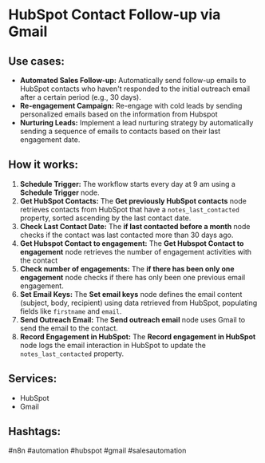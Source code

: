 # HubSpot Contact Follow-up via Gmail

## Use cases:

- **Automated Sales Follow-up:** Automatically send follow-up emails to HubSpot contacts who haven't responded to the initial outreach email after a certain period (e.g., 30 days).
- **Re-engagement Campaign:** Re-engage with cold leads by sending personalized emails based on the information from Hubspot
- **Nurturing Leads:** Implement a lead nurturing strategy by automatically sending a sequence of emails to contacts based on their last engagement date.

## How it works:

1.  **Schedule Trigger:** The workflow starts every day at 9 am using a **Schedule Trigger** node.
2.  **Get HubSpot Contacts:** The **Get previously HubSpot contacts** node retrieves contacts from HubSpot that have a `notes_last_contacted` property, sorted ascending by the last contact date.
3.  **Check Last Contact Date:** The **if last contacted before a month** node checks if the contact was last contacted more than 30 days ago.
4.  **Get Hubspot Contact to engagement:** The **Get Hubspot Contact to engagement** node retrieves the number of engagement activities with the contact
5.  **Check number of engagements:** The **if there has been only one engagement** node checks if there has only been one previous email engagement.
6.  **Set Email Keys:** The **Set email keys** node defines the email content (subject, body, recipient) using data retrieved from HubSpot, populating fields like `firstname` and `email`.
7.  **Send Outreach Email:** The **Send outreach email** node uses Gmail to send the email to the contact.
8.  **Record Engagement in HubSpot:** The **Record engagement in HubSpot** node logs the email interaction in HubSpot to update the `notes_last_contacted` property.

## Services:

-   HubSpot
-   Gmail

## Hashtags:

#n8n #automation #hubspot #gmail #salesautomation
